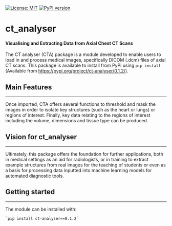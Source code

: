 [![License: MIT](https://img.shields.io/badge/License-MIT-yellow.svg)](https://opensource.org/licenses/MIT)
[![PyPI version](https://badge.fury.io/py/ct-analyser.svg)](https://badge.fury.io/py/ct-analyser)

# ct_analyser

#### Visualising and Extracting Data from Axial Chest CT Scans

The CT analyser (CTA) package is a module developed to enable users to load in and process medical images, specifically DICOM (.dcm) files of axial CT scans. This package is available to install from PyPi using `pip install` (Available from https://pypi.org/project/ct-analyser/0.1.2/).

## Main Features

***
Once imported, CTA offers several functions to threshold and mask the images in order to isolate key structures (such as the heart or lungs) or regions of interest. Finally, key data relating to the regions of interest including the volume, dimensions and tissue type can be produced.

## Vision for ct_analyser

***
Ultimately, this package offers the foundation for further applications, both in medical settings as an aid for radiologists, or in training to extract example structures from real images for the teaching of students or even as a basis for processing data inputted into machine learning models for automated diagnostic tools.

## Getting started 

***
The module can be installed with:

    `pip install ct-analyser==0.1.2`
